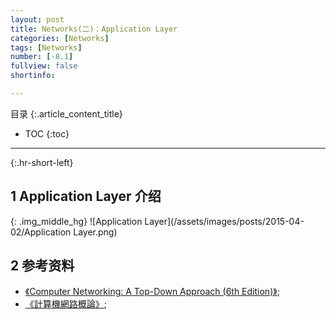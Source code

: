 ```yaml
---
layout: post
title: Networks(二)：Application Layer
categories: [Networks]
tags: [Networks]
number: [-8.1]
fullview: false
shortinfo:

---
```

目录
{:.article_content_title}

* TOC
{:toc}

---
{:.hr-short-left}


## 1 Application Layer 介绍 ##

{: .img_middle_hg}
![Application Layer](/assets/images/posts/2015-04-02/Application Layer.png)

## 2 参考资料 ##

- [《Computer Networking: A Top-Down Approach (6th Edition)》](https://www.amazon.com/Computer-Networking-Top-Down-Approach-6th/dp/0132856204);
- [《計算機網路概論》](http://ocw.nthu.edu.tw/ocw/index.php?page=course&cid=13&);





